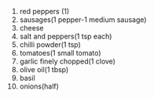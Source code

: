 1. red peppers (1)
2. sausages(1 pepper-1 medium sausage)
3. cheese
4. salt and peppers(1 tsp each)
5. chilli powder(1 tsp)
6. tomatoes(1 small tomato)
7. garlic finely chopped(1 clove)
8. olive oil(1 tbsp)
9. basil
10. onions(half)